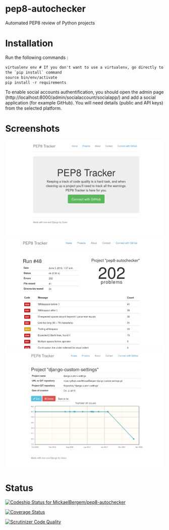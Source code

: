 pep8-autochecker
================

Automated PEP8 review of Python projects

# Installation

Run the following commands :

    virtualenv env # If you don't want to use a virtualenv, go directly to the `pip install` command
    source bin/env/activate
    pip install -r requirements

To enable social accounts authentification, you should open the admin page (http://localhost:8000/admin/socialaccount/socialapp/) and add a social application (for example GitHub). You will need details (public and API keys) from the selected platform.

# Screenshots

![landing page](./screenshots/landing.png)
![scan results](./screenshots/scan-results.png)
![project details](./screenshots/project-details.png)

# Status

[ ![Codeship Status for MickaelBergem/pep8-autochecker](https://www.codeship.io/projects/14046180-0bae-0132-97d8-062262e0aab7/status)](https://www.codeship.io/projects/32046)

[![Coverage Status](https://coveralls.io/repos/MickaelBergem/pep8-autochecker/badge.png?branch=HEAD)](https://coveralls.io/r/MickaelBergem/pep8-autochecker?branch=HEAD)

[![Scrutinizer Code Quality](https://scrutinizer-ci.com/g/MickaelBergem/pep8-autochecker/badges/quality-score.png?b=master)](https://scrutinizer-ci.com/g/MickaelBergem/pep8-autochecker/?branch=master)
